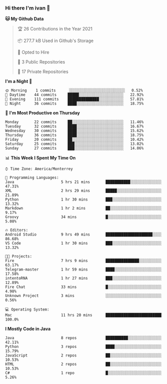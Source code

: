 ### Hi there I'm ivan 👋
<!--START_SECTION:waka-->
**🐱 My Github Data** 

> 🏆 26 Contributions in the Year 2021
 > 
> 📦 277.7 kB Used in Github's Storage 
 > 
> 💼 Opted to Hire
 > 
> 📜 3 Public Repositories 
 > 
> 🔑 17 Private Repositories  
 > 
**I'm a Night 🦉** 

```text
🌞 Morning    1 commits      ░░░░░░░░░░░░░░░░░░░░░░░░░   0.52% 
🌆 Daytime    44 commits     █████░░░░░░░░░░░░░░░░░░░░   22.92% 
🌃 Evening    111 commits    ██████████████░░░░░░░░░░░   57.81% 
🌙 Night      36 commits     ████░░░░░░░░░░░░░░░░░░░░░   18.75%

```
📅 **I'm Most Productive on Thursday** 

```text
Monday       22 commits     ██░░░░░░░░░░░░░░░░░░░░░░░   11.46% 
Tuesday      32 commits     ████░░░░░░░░░░░░░░░░░░░░░   16.67% 
Wednesday    30 commits     ████░░░░░░░░░░░░░░░░░░░░░   15.62% 
Thursday     36 commits     ████░░░░░░░░░░░░░░░░░░░░░   18.75% 
Friday       20 commits     ██░░░░░░░░░░░░░░░░░░░░░░░   10.42% 
Saturday     25 commits     ███░░░░░░░░░░░░░░░░░░░░░░   13.02% 
Sunday       27 commits     ███░░░░░░░░░░░░░░░░░░░░░░   14.06%

```


📊 **This Week I Spent My Time On** 

```text
⌚︎ Time Zone: America/Monterrey

💬 Programming Languages: 
Java                     5 hrs 21 mins       ███████████░░░░░░░░░░░░░░   47.31% 
XML                      2 hrs 29 mins       █████░░░░░░░░░░░░░░░░░░░░   21.89% 
Python                   1 hr 30 mins        ███░░░░░░░░░░░░░░░░░░░░░░   13.32% 
Markdown                 1 hr 2 mins         ██░░░░░░░░░░░░░░░░░░░░░░░   9.17% 
Groovy                   34 mins             █░░░░░░░░░░░░░░░░░░░░░░░░   5.08%

🔥 Editors: 
Android Studio           9 hrs 49 mins       █████████████████████░░░░   86.68% 
VS Code                  1 hr 30 mins        ███░░░░░░░░░░░░░░░░░░░░░░   13.32%

🐱‍💻 Projects: 
Fire                     7 hrs 9 mins        ███████████████░░░░░░░░░░   63.17% 
Telegram-master          1 hr 59 mins        ████░░░░░░░░░░░░░░░░░░░░░   17.58% 
intentoRNA               1 hr 27 mins        ███░░░░░░░░░░░░░░░░░░░░░░   12.89% 
Fire Chat                33 mins             █░░░░░░░░░░░░░░░░░░░░░░░░   4.98% 
Unknown Project          3 mins              ░░░░░░░░░░░░░░░░░░░░░░░░░   0.56%

💻 Operating System: 
Mac                      11 hrs 20 mins      █████████████████████████   100.0%

```

**I Mostly Code in Java** 

```text
Java                     8 repos             ██████████░░░░░░░░░░░░░░░   42.11% 
Python                   3 repos             ████░░░░░░░░░░░░░░░░░░░░░   15.79% 
JavaScript               2 repos             ██░░░░░░░░░░░░░░░░░░░░░░░   10.53% 
HTML                     2 repos             ██░░░░░░░░░░░░░░░░░░░░░░░   10.53% 
C#                       1 repo              █░░░░░░░░░░░░░░░░░░░░░░░░   5.26%

```



<!--END_SECTION:waka-->

<!--
<p align="center">
  <img src ="https://github-readme-stats.vercel.app/api?username=ivanjtm&show_icons=true&count_private=true&theme=default&hide_border=true&include_all_commits=true?count_private=true">
  <img src ="https://github-readme-stats.vercel.app/api/top-langs/?username=ivanjtm&layout=compact&hide_border=true&langs_count=50">
  <img src="https://github-readme-stats.vercel.app/api/wakatime?username=ivanjtm&hide_border=true"> 
</p>
-->

